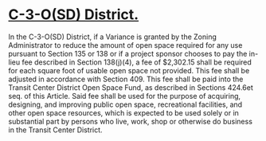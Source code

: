 # [C-3-O(SD) District.](http://library.amlegal.com/nxt/gateway.dll/California/planning/article4developmentimpactfeesandprojectr?f=templates$fn=default.htm$3.0$vid=amlegal:sanfrancisco_ca$anc=JD_427)

In the C-3-O(SD) District, if a Variance is granted by the Zoning Administrator to reduce the amount of open space required for any use pursuant to Section 135 or 138 or if a project sponsor chooses to pay the in-lieu fee described in Section 138(j)(4), a fee of $2,302.15 shall be required for each square foot of usable open space not provided. This fee shall be adjusted in accordance with Section 409. This fee shall be paid into the Transit Center District Open Space Fund, as described in Sections 424.6et seq. of this Article. Said fee shall be used for the purpose of acquiring, designing, and improving public open space, recreational facilities, and other open space resources, which is expected to be used solely or in substantial part by persons who live, work, shop or otherwise do business in the Transit Center District.
